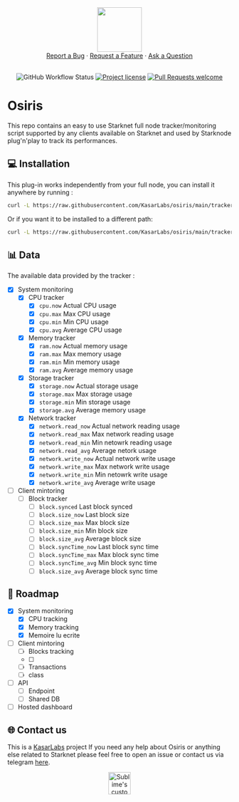 <div align="center">
  <img src="https://i.ibb.co/bPKp1wb/osiris.png" height="100" width="100">
  <br />
  <a href="https://github.com/kasarlabs/osiris/issues/new?assignees=&labels=bug&template=01_BUG_REPORT.md&title=bug%3A+">Report a Bug</a>
  ·
  <a href="https://github.com/kasarlabs/osiris/issues/new?assignees=&labels=enhancement&template=02_FEATURE_REQUEST.md&title=feat%3A+">Request a Feature</a>
  ·
  <a href="https://github.com/kasarlabs/osiris/discussions">Ask a Question</a>
</div>

<div align="center">
<br />

![GitHub Workflow Status](https://img.shields.io/github/actions/workflow/status/kasarlabs/osiris/ci.yml?branch=main)
[![Project license](https://img.shields.io/github/license/kasarlabs/osiris.svg?style=flat-square)](LICENSE)
[![Pull Requests welcome](https://img.shields.io/badge/PRs-welcome-ff69b4.svg?style=flat-square)](https://github.com/kasarlabs/osiris/issues?q=is%3Aissue+is%3Aopen+label%3A%22help+wanted%22)

</div>

# Osiris

This repo contains an easy to use Starknet full node tracker/monitoring script supported by any clients available on Starknet and used by Starknode plug'n'play to track its performances.

## 💻 Installation

This plug-in works independently from your full node, you can install it anywhere by running :
```bash
curl -L https://raw.githubusercontent.com/KasarLabs/osiris/main/tracker/install/install.sh | bash
```
Or if you want it to be installed to a different path:
```bash
curl -L https://raw.githubusercontent.com/KasarLabs/osiris/main/tracker/install/install.sh | bash -s mypath/
```

## 📊 Data

The available data provided by the tracker :

* [X] System monitoring
    * [X] CPU tracker
      * [X] `cpu.now` Actual CPU usage
      * [X] `cpu.max` Max CPU usage
      * [X] `cpu.min` Min CPU usage
      * [X] `cpu.avg` Average CPU usage
    * [X] Memory tracker
      * [X] `ram.now` Actual memory usage
      * [X] `ram.max` Max memory usage
      * [X] `ram.min` Min memory usage
      * [X] `ram.avg` Average memory usage
    * [X] Storage tracker
      * [X] `storage.now` Actual storage usage
      * [X] `storage.max` Max storage usage
      * [X] `storage.min` Min storage usage
      * [X] `storage.avg` Average memory usage
    * [X] Network tracker
      * [X] `network.read_now` Actual network reading usage
      * [X] `network.read_max` Max network reading usage
      * [X] `network.read_min` Min netowrk reading usage
      * [X] `network.read_avg` Average netork usage
      * [X] `network.write_now` Actual network write usage
      * [X] `network.write_max` Max network write usage
      * [X] `network.write_min` Min netowrk write usage
      * [X] `network.write_avg` Average write usage
* [ ] Client mintoring
    * [ ] Block tracker
      * [ ] `block.synced` Last block synced
      * [ ] `block.size_now` Last block size
      * [ ] `block.size_max` Max block size
      * [ ] `block.size_min` Min block size
      * [ ] `block.size_avg` Average block size
      * [ ] `block.syncTime_now` Last block sync time
      * [ ] `block.syncTime_max` Max block sync time
      * [ ] `block.syncTime_avg` Min block sync time
      * [ ] `block.size_avg` Average block sync time

## 📍 Roadmap

* [X] System monitoring
    * [X] CPU tracking
    * [X] Memory tracking
    * [X] Memoire lu ecrite
* [ ] Client mintoring
    * [ ] Blocks tracking
    * [ ] 
    * [ ] Transactions
    * [ ] class
* [ ] API
    * [ ] Endpoint
    * [ ] Shared DB
* [ ] Hosted dashboard

## 🌐 Contact us

This is a [KasarLabs](https://twitter.com/kasarlabs) project If you need any help about Osiris or anything else related to Starknet please feel free to open an issue or contact us via telegram [here](https://t.me/antiyro).

<p align="center">
  <img src="https://i.ibb.co/BNjdJdg/Kasarlabs-logo.png" height="50" width="50" alt="Sublime's custom image"/>
</p>